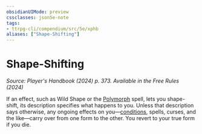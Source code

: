 ```yaml
---
obsidianUIMode: preview
cssclasses: json5e-note
tags:
- ttrpg-cli/compendium/src/5e/xphb
aliases: ["Shape-Shifting"]
---
```

# Shape-Shifting
*Source: Player's Handbook (2024) p. 373. Available in the Free Rules (2024)* 

If an effect, such as Wild Shape or the [Polymorph](2-Mechanics/CLI/spells/polymorph-xphb.md) spell, lets you shape-shift, its description specifies what happens to you. Unless that description says otherwise, any ongoing effects on you—[conditions](2-Mechanics/CLI/rules/variant-rules/condition-xphb.md), spells, curses, and the like—carry over from one form to the other. You revert to your true form if you die.